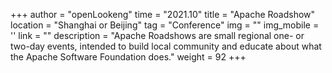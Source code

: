 +++ 
author = "openLookeng"
time = "2021.10" 
title = "Apache Roadshow" 
location = "Shanghai or Beijing" 
tag = "Conference"
img = "" 
img_mobile = ''
link = ""
description = "Apache Roadshows are small regional one- or two-day events, intended to build local community and educate about what the Apache Software Foundation does."
weight = 92
+++
